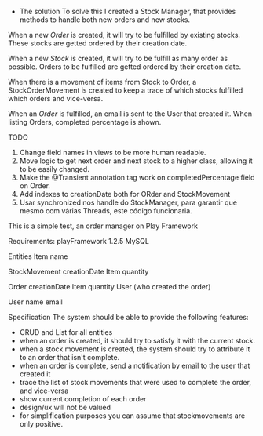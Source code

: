 
- The solution
To solve this I created a Stock Manager, that provides methods to handle both new orders and new stocks.

When a new *Order* is created, it will try to be fulfilled by existing stocks. These stocks are getted ordered by their
creation date.

When a new *Stock* is created, it will try to be fulfill as many order as possible. Orders to be fulfilled are getted ordered by their
creation date.

When there is a movement of items from Stock to Order, a StockOrderMovement is created to keep a trace of
which stocks fulfilled which orders and vice-versa.

When an *Order* is fulfilled, an email is sent to the User that created it.
When listing Orders, completed percentage is shown.

TODO
1. Change field names in views to be more human readable.
1. Move logic to get next order and next stock to a higher class, allowing it to be easily changed.
1. Make the @Transient annotation tag work on completedPercentage field on Order.
1. Add indexes to creationDate both for ORder and StockMovement
1. Usar synchronized nos handle do StockManager, para garantir que mesmo com várias Threads, este código funcionaria.



This is a simple test, an order manager on Play Framework

Requirements:
playFramework 1.2.5
MySQL

Entities
Item
    name

StockMovement
    creationDate
    Item
    quantity

Order
    creationDate
    Item
    quantity
    User (who created the order)

User
    name
    email

Specification
The system should be able to provide the following features:
- CRUD and List for all entities
- when an order is created, it should try to satisfy it with the current stock.
- when a stock movement is created, the system should try to attribute it to an order that isn't complete.
- when an order is complete, send a notification by email to the user that created it
- trace the list of stock movements that were used to complete the order, and vice-versa
- show current completion of each order
- design/ux will not be valued
- for simplification purposes you can assume that stockmovements are only positive.


